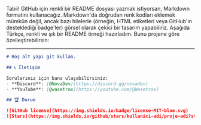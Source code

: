 Tabii! GitHub için renkli bir README dosyası yazmak istiyorsan, Markdown formatını kullanacağız. Markdown'da doğrudan renk kodları eklemek mümkün değil, ancak bazı hilelerle (örneğin, HTML etiketleri veya GitHub'ın desteklediği badge'ler) görsel olarak çekici bir tasarım yapabiliriz. Aşağıda Türkçe, renkli ve şık bir README örneği hazırladım. Bunu projene göre özelleştirebilirsin:

---

```markdown
# Boş alt yapı git kullan.

## 📞 İletişim

Sorularınız için bana ulaşabilirsiniz:
- **Discord**: [@NovaDev](https://discord.gg/novadev)
- **YouTube**: [@wasetrox](https://youtube.com/@Wasetrox)

## 🏆 Durum

![GitHub license](https://img.shields.io/badge/license-MIT-blue.svg)
![Stars](https://img.shields.io/github/stars/kullanici-adi/proje-adi?style=social)
